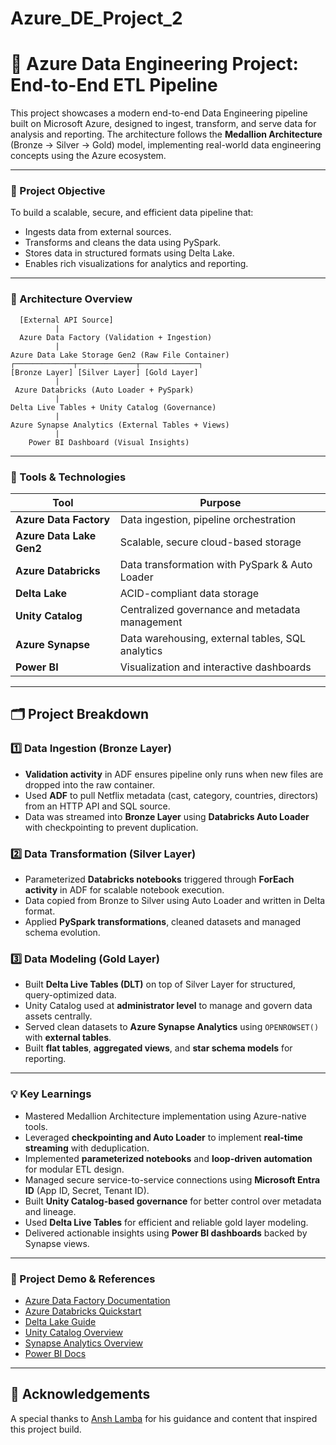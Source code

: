# Azure_DE_Project_2

# 🚀 Azure Data Engineering Project: End-to-End ETL Pipeline

This project showcases a modern end-to-end Data Engineering pipeline built on Microsoft Azure, designed to ingest, transform, and serve data for analysis and reporting. The architecture follows the **Medallion Architecture** (Bronze → Silver → Gold) model, implementing real-world data engineering concepts using the Azure ecosystem.

---

### 📌 Project Objective

To build a scalable, secure, and efficient data pipeline that:

- Ingests data from external sources.  
- Transforms and cleans the data using PySpark.  
- Stores data in structured formats using Delta Lake.  
- Enables rich visualizations for analytics and reporting.  

---

### 🧱 Architecture Overview

      [External API Source]
              |
      Azure Data Factory (Validation + Ingestion)
              |
    Azure Data Lake Storage Gen2 (Raw File Container)
    ┌─────────────┬─────────────┬─────────────┐
    [Bronze Layer] [Silver Layer] [Gold Layer]
              |
     Azure Databricks (Auto Loader + PySpark)
              |
    Delta Live Tables + Unity Catalog (Governance)
              |
    Azure Synapse Analytics (External Tables + Views)
              |
        Power BI Dashboard (Visual Insights)


---

### 🔧 Tools & Technologies

| Tool                     | Purpose                                         |
|--------------------------|-------------------------------------------------|
| **Azure Data Factory**   | Data ingestion, pipeline orchestration          |
| **Azure Data Lake Gen2** | Scalable, secure cloud-based storage            |
| **Azure Databricks**     | Data transformation with PySpark & Auto Loader |
| **Delta Lake**           | ACID-compliant data storage                     |
| **Unity Catalog**        | Centralized governance and metadata management |
| **Azure Synapse**        | Data warehousing, external tables, SQL analytics |
| **Power BI**             | Visualization and interactive dashboards        |

---

## 🗂️ Project Breakdown

### 1️⃣ Data Ingestion (Bronze Layer)

- **Validation activity** in ADF ensures pipeline only runs when new files are dropped into the raw container.  
- Used **ADF** to pull Netflix metadata (cast, category, countries, directors) from an HTTP API and SQL source.  
- Data was streamed into **Bronze Layer** using **Databricks Auto Loader** with checkpointing to prevent duplication.  

### 2️⃣ Data Transformation (Silver Layer)

- Parameterized **Databricks notebooks** triggered through **ForEach activity** in ADF for scalable notebook execution.  
- Data copied from Bronze to Silver using Auto Loader and written in Delta format.  
- Applied **PySpark transformations**, cleaned datasets and managed schema evolution.  

### 3️⃣ Data Modeling (Gold Layer)

- Built **Delta Live Tables (DLT)** on top of Silver Layer for structured, query-optimized data.  
- Unity Catalog used at **administrator level** to manage and govern data assets centrally.  
- Served clean datasets to **Azure Synapse Analytics** using `OPENROWSET()` with **external tables**.  
- Built **flat tables**, **aggregated views**, and **star schema models** for reporting.  

---

### 💡 Key Learnings

- Mastered Medallion Architecture implementation using Azure-native tools.  
- Leveraged **checkpointing and Auto Loader** to implement **real-time streaming** with deduplication.  
- Implemented **parameterized notebooks** and **loop-driven automation** for modular ETL design.  
- Managed secure service-to-service connections using **Microsoft Entra ID** (App ID, Secret, Tenant ID).  
- Built **Unity Catalog-based governance** for better control over metadata and lineage.  
- Used **Delta Live Tables** for efficient and reliable gold layer modeling.  
- Delivered actionable insights using **Power BI dashboards** backed by Synapse views.  

---

### 📸 Project Demo & References

- [Azure Data Factory Documentation](https://learn.microsoft.com/en-us/azure/data-factory/)  
- [Azure Databricks Quickstart](https://learn.microsoft.com/en-us/azure/databricks/)  
- [Delta Lake Guide](https://delta.io/)  
- [Unity Catalog Overview](https://learn.microsoft.com/en-us/azure/databricks/data-governance/unity-catalog/)  
- [Synapse Analytics Overview](https://learn.microsoft.com/en-us/azure/synapse-analytics/)  
- [Power BI Docs](https://learn.microsoft.com/en-us/power-bi/)  

---

## 🤝 Acknowledgements

A special thanks to [Ansh Lamba](https://www.linkedin.com/in/anshlamba/) for his guidance and content that inspired this project build.

        
